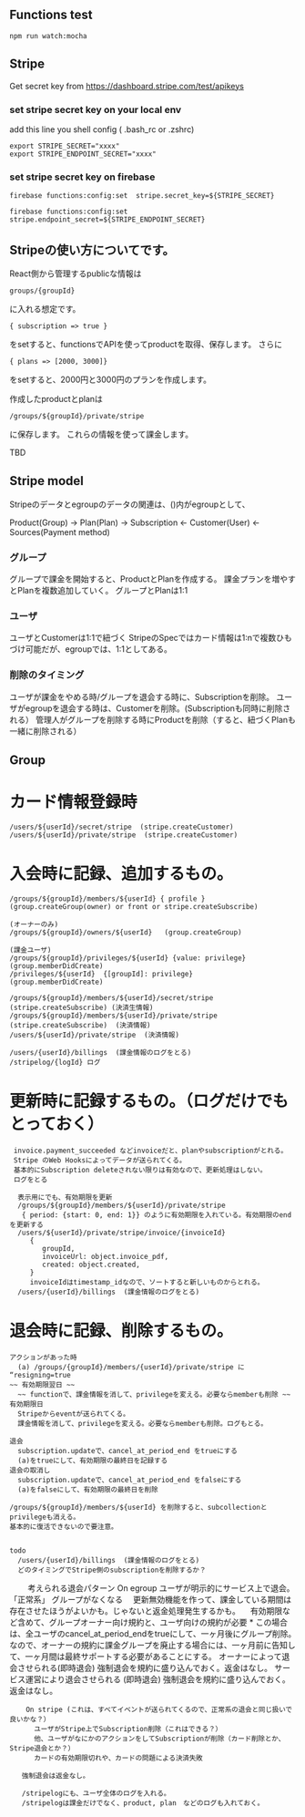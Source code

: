 
## Functions test

```
npm run watch:mocha
```

## Stripe

Get secret key from https://dashboard.stripe.com/test/apikeys

### set stripe secret key on your local env

add this line you shell config ( .bash_rc or .zshrc)

```
export STRIPE_SECRET="xxxx"
export STRIPE_ENDPOINT_SECRET="xxxx"

```

### set stripe secret key on firebase

```
firebase functions:config:set  stripe.secret_key=${STRIPE_SECRET}

firebase functions:config:set  stripe.endpoint_secret=${STRIPE_ENDPOINT_SECRET}

```



## Stripeの使い方についてです。

React側から管理するpublicな情報は

```
groups/{groupId}
```

に入れる想定です。
```
{ subscription => true }
```

をsetすると、functionsでAPIを使ってproductを取得、保存します。
さらに
```
{ plans => [2000, 3000]}
```
をsetすると、2000円と3000円のプランを作成します。

作成したproductとplanは
```
/groups/${groupId}/private/stripe
```
に保存します。
これらの情報を使って課金します。

TBD


## Stripe model

Stripeのデータとegroupのデータの関連は、()内がegroupとして、

Product(Group) -> Plan(Plan)  -> Subscription <- Customer(User) <- Sources(Payment method)


### グループ
グループで課金を開始すると、ProductとPlanを作成する。
課金プランを増やすとPlanを複数追加していく。
グループとPlanは1:1

### ユーザ
ユーザとCustomerは1:1で紐づく
StripeのSpecではカード情報は1:nで複数ひもづけ可能だが、egroupでは、1:1としてある。

### 削除のタイミング

ユーザが課金をやめる時/グループを退会する時に、Subscriptionを削除。
ユーザがegroupを退会する時は、Customerを削除。(Subscriptionも同時に削除される）
管理人がグループを削除する時にProductを削除（すると、紐づくPlanも一緒に削除される）

## Group

# カード情報登録時
    /users/${userId}/secret/stripe  (stripe.createCustomer)
    /users/${userId}/private/stripe  (stripe.createCustomer)

# 入会時に記録、追加するもの。
    /groups/${groupId}/members/${userId} { profile } (group.createGroup(owner) or front or stripe.createSubscribe)

    (オーナーのみ)
    /groups/${groupId}/owners/${userId}   (group.createGroup)

    (課金ユーザ)
    /groups/${groupId}/privileges/${userId} {value: privilege}  (group.memberDidCreate)
    /privileges/${userId}  {[groupId]: privilege}   (group.memberDidCreate)

    /groups/${groupId}/members/${userId}/secret/stripe (stripe.createSubscribe) (決済生情報)
    /groups/${groupId}/members/${userId}/private/stripe (stripe.createSubscribe)  (決済情報)
    /users/${userId}/private/stripe  (決済情報)
    
    /users/{userId}/billings  (課金情報のログをとる)
    /stripelog/{logId} ログ

# 更新時に記録するもの。（ログだけでもとっておく）
     invoice.payment_succeeded などinvoiceだと、planやsubscriptionがとれる。
     Stripe のWeb Hooksによってデータが送られてくる。
     基本的にSubscription deleteされない限りは有効なので、更新処理はしない。
     ログをとる

      表示用にでも、有効期限を更新
      /groups/${groupId}/members/${userId}/private/stripe
       { period: {start: 0, end: 1}} のように有効期限を入れている。有効期限のendを更新する
      /users/${userId}/private/stripe/invoice/{invoiceId}
         {
            groupId,
            invoiceUrl: object.invoice_pdf,
            created: object.created,
         }
         invoiceIdはtimestamp_idなので、ソートすると新しいものからとれる。
      /users/{userId}/billings  (課金情報のログをとる)
      
# 退会時に記録、削除するもの。
    アクションがあった時
      (a) /groups/{groupId}/members/{userId}/private/stripe に “resigning=true
    ~~ 有効期限翌日 ~~
      ~~ functionで、課金情報を消して、privilegeを変える。必要ならmemberも削除 ~~
    有効期限日
      Stripeからeventが送られてくる。
      課金情報を消して、privilegeを変える。必要ならmemberも削除。ログもとる。

    退会
      subscription.updateで、cancel_at_period_end をtrueにする
      (a)をtrueにして、有効期限の最終日を記録する
    退会の取消し
      subscription.updateで、cancel_at_period_end をfalseにする
      (a)をfalseにして、有効期限の最終日を削除

    /groups/${groupId}/members/${userId} を削除すると、subcollectionと privilegeも消える。
    基本的に復活できないので要注意。


    todo
      /users/{userId}/billings  (課金情報のログをとる)
      どのタイミングでStripe側のsubscriptionを削除するか？

      

　　  考えられる退会パターン
        On egroup
          ユーザが明示的にサービス上で退会。「正常系」
          グループがなくなる
          　更新無効機能を作って、課金している期間は存在させたほうがよいかも。じゃないと返金処理発生するかも。
          　有効期限など含めて、グループオーナー向け規約と、ユーザ向けの規約が必要
            * この場合は、全ユーザのcancel_at_period_endをtrueにして、一ヶ月後にグループ削除。
            なので、オーナーの規約に課金グループを廃止する場合には、一ヶ月前に告知して、一ヶ月間は最終サポートする必要があることにする。
          オーナーによって退会させられる(即時退会)
            強制退会を規約に盛り込んでおく。返金はなし。
          サービス運営により退会させられる (即時退会)
            強制退会を規約に盛り込んでおく。返金はなし。
          
        On stripe (これは、すべてイベントが送られてくるので、正常系の退会と同じ扱いで良いかな？）
          ユーザがStripe上でSubscription削除（これはできる？）
          他、ユーザがなにかのアクションをしてSubscriptionが削除（カード削除とか、Stripe退会とか？）
          カードの有効期限切れや、カードの問題による決済失敗

       強制退会は返金なし。

       /stripelogにも、ユーザ全体のログを入れる。
       /stripelogは課金だけでなく、product, plan　などのログも入れておく。
       
     